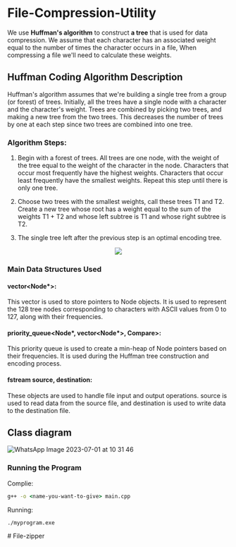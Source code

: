 # File-Compression-Utility
We use **Huffman's algorithm** to construct **a tree** that is used for data compression. 
We assume that each character has an associated weight equal to the number of times the character occurs in a file,
When compressing a file we'll need to calculate these weights.

## Huffman Coding Algorithm Description

Huffman's algorithm assumes that we're building a single tree from a group (or forest) of trees. 
Initially, all the trees have a single node with a character and the character's weight. 
Trees are combined by picking two trees, and making a new tree from the two trees. 
This decreases the number of trees by one at each step since two trees are combined into one tree.

### Algorithm Steps:

1. Begin with a forest of trees. All trees are one node, with the weight of the tree equal to the weight of the character in the node. 
Characters that occur most frequently have the highest weights. Characters that occur least frequently have the smallest weights.
Repeat this step until there is only one tree.

2. Choose two trees with the smallest weights, call these trees T1 and T2. Create a new tree whose root has a weight equal to the sum of the weights T1 + T2 and whose left subtree is T1 and whose right subtree is T2.

3. The single tree left after the previous step is an optimal encoding tree.

<p align='center'><img src='https://upload.wikimedia.org/wikipedia/commons/d/d8/HuffmanCodeAlg.png'/></p>

### Main Data Structures Used

#### vector<Node*>:
This vector is used to store pointers to Node objects. It is used to represent the 128 tree nodes corresponding to characters with ASCII values from 0 to 127, along with their frequencies.
#### priority_queue<Node*, vector<Node*>, Compare>:
This priority queue is used to create a min-heap of Node pointers based on their frequencies. It is used during the Huffman tree construction and encoding process.
#### fstream source, destination: 
These objects are used to handle file input and output operations. source is used to read data from the source file, and destination is used to write data to the destination file.

## Class diagram

![WhatsApp Image 2023-07-01 at 10 31 46](https://github.com/AnshulRanjan2004/File-Compression-Utility/assets/91585064/2fc7688b-ec56-45f3-adb6-4c3d22ef281f)

### Running the Program
Complie:
```bat
g++ -o <name-you-want-to-give> main.cpp
```
Running:
```bat
./myprogram.exe
```
#   F i l e - z i p p e r  
 
